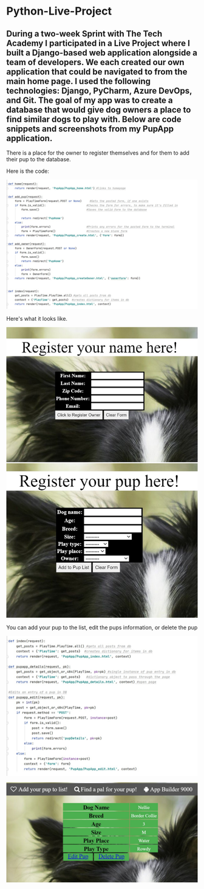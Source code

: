 # Python-Live-Project
## During a two-week Sprint with The Tech Academy I participated in a Live Project where I built a Django-based web application alongside a team of developers.  We each created our own application that could be navigated to from the main home page.  I used the following technologies:  Django, PyCharm, Azure DevOps, and Git.  The goal of my app was to create a database that would give dog owners a place to find similar dogs to play with.  Below are code snippets and screenshots from my PupApp application.    

There is a place for the owner to register themselves and for them to add their pup to the database.

Here is the code: 

![](/pupappcode1.jpg)

Here's what it looks like.

![](/pupappcode8.jpg) ![](/pupappcode9.jpg) 

You can add your pup to the list, edit the pups information, or delete the pup

![](/pupappcode2.jpg) 

![](/pupappcode10.jpg) 


